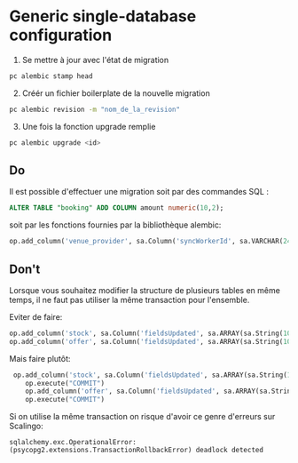 # Generic single-database configuration

1. Se mettre à jour avec l'état de migration

```bash
pc alembic stamp head
```

2. Créér un fichier boilerplate de la nouvelle migration

```bash
pc alembic revision -m "nom_de_la_revision"
```

3. Une fois la fonction upgrade remplie

```bash
pc alembic upgrade <id>
```

## Do 

Il est possible d'effectuer une migration soit par des commandes SQL : 

```SQL
ALTER TABLE "booking" ADD COLUMN amount numeric(10,2);
```

soit par les fonctions fournies par la bibliothèque alembic:


```python
op.add_column('venue_provider', sa.Column('syncWorkerId', sa.VARCHAR(24), nullable=True))
```

## Don't

Lorsque vous souhaitez modifier la structure de plusieurs tables en même temps, 
il ne faut pas utiliser la même transaction pour l'ensemble.

Eviter de faire:

```python
op.add_column('stock', sa.Column('fieldsUpdated', sa.ARRAY(sa.String(100)), nullable=False, server_default="{}"))
op.add_column('offer', sa.Column('fieldsUpdated', sa.ARRAY(sa.String(100)), nullable=False, server_default="{}"))
```

Mais faire plutôt:
 
```python
 op.add_column('stock', sa.Column('fieldsUpdated', sa.ARRAY(sa.String(100)), nullable=False, server_default="{}"))
    op.execute("COMMIT")
    op.add_column('offer', sa.Column('fieldsUpdated', sa.ARRAY(sa.String(100)), nullable=False, server_default="{}"))
    op.execute("COMMIT")
```

Si on utilise la même transaction on risque d'avoir ce genre d'erreurs sur Scalingo:
```
sqlalchemy.exc.OperationalError: (psycopg2.extensions.TransactionRollbackError) deadlock detected
```